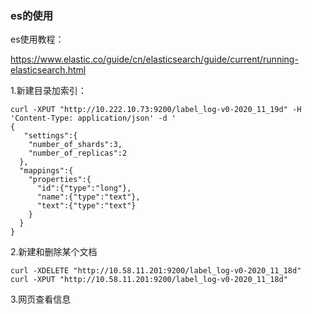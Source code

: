 ### es的使用

es使用教程：

https://www.elastic.co/guide/cn/elasticsearch/guide/current/running-elasticsearch.html  

1.新建目录加索引：

```shell
curl -XPUT "http://10.222.10.73:9200/label_log-v0-2020_11_19d" -H 'Content-Type: application/json' -d '
{
   "settings":{
    "number_of_shards":3,
    "number_of_replicas":2
  },
  "mappings":{
    "properties":{
      "id":{"type":"long"},
      "name":{"type":"text"},
      "text":{"type":"text"}
    }
  }
}
```

2.新建和删除某个文档

```shell
curl -XDELETE "http://10.58.11.201:9200/label_log-v0-2020_11_18d"
curl -XPUT "http://10.58.11.201:9200/label_log-v0-2020_11_18d"
```

3.网页查看信息